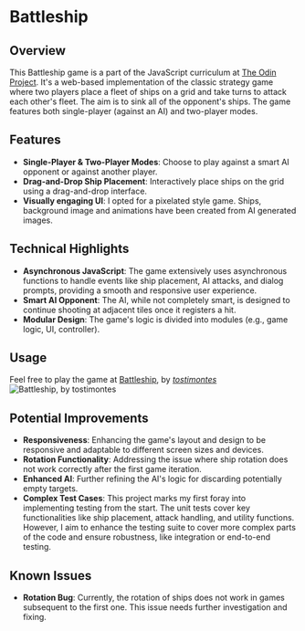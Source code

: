 # Battleship

## Overview

This Battleship game is a part of the JavaScript curriculum at [The Odin Project](https://www.theodinproject.com/). It's a web-based implementation of the classic strategy game where two players place a fleet of ships on a grid and take turns to attack each other's fleet. The aim is to sink all of the opponent's ships. The game features both single-player (against an AI) and two-player modes.

## Features

- **Single-Player & Two-Player Modes**: Choose to play against a smart AI opponent or against another player.
- **Drag-and-Drop Ship Placement**: Interactively place ships on the grid using a drag-and-drop interface.
- **Visually engaging UI**: I opted for a pixelated style game. Ships, background image and animations have been created from AI generated images.

## Technical Highlights

- **Asynchronous JavaScript**: The game extensively uses asynchronous functions to handle events like ship placement, AI attacks, and dialog prompts, providing a smooth and responsive user experience.
- **Smart AI Opponent**: The AI, while not completely smart, is designed to continue shooting at adjacent tiles once it registers a hit.
- **Modular Design**: The game's logic is divided into modules (e.g., game logic, UI, controller).

## Usage

Feel free to play the game at [Battleship](https://tostimontes.github.io/battleship/), by [_tostimontes_](https://github.com/tostimontes/) ![Battleship, by tostimontes](./media/usage-example.gif)

## Potential Improvements

- **Responsiveness**: Enhancing the game's layout and design to be responsive and adaptable to different screen sizes and devices.
- **Rotation Functionality**: Addressing the issue where ship rotation does not work correctly after the first game iteration.
- **Enhanced AI**: Further refining the AI's logic for discarding potentially empty targets.
- **Complex Test Cases**: This project marks my first foray into implementing testing from the start. The unit tests cover key functionalities like ship placement, attack handling, and utility functions. However, I aim to enhance the testing suite to cover more complex parts of the code and ensure robustness, like integration or end-to-end testing.

## Known Issues

- **Rotation Bug**: Currently, the rotation of ships does not work in games subsequent to the first one. This issue needs further investigation and fixing.
